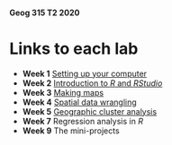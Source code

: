 #### Geog 315 T2 2020
# Links to each lab
+ **Week 1** [Setting up your computer](week-01/README.md)
+ **Week 2** [Introduction to *R* and *RStudio*](week-02/README.md)
+ **Week 3** [Making maps](week-03/README.md)
+ **Week 4** [Spatial data wrangling](week-04/README.md)
+ **Week 5** [Geographic cluster analysis](week-05/README.md)
+ **Week 7** Regression analysis in *R*
+ **Week 9** The mini-projects
